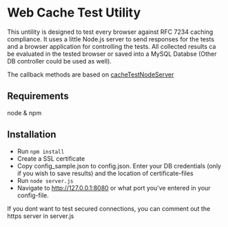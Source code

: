# Web Cache Test Utility

This untility is designed to test every browser against RFC 7234 caching compliance. It uses a little Node.js server to send responses for the tests and a browser application for controlling the tests.
All collected results ca be evaluated in the tested browser or saved into a MySQL Databse (Other DB controller could be used as well). 

The callback methods are based on [cacheTestNodeServer](https://github.com/hvnguyen86/cacheTestNodeServer)

## Requirements
node & npm

## Installation
* Run ```npm install```
* Create a SSL certificate
* Copy config_sample.json to config.json. Enter your DB credentials (only if you wish to save results) and the location of certificate-files
* Run ```node server.js```
* Navigate to http://127.0.0.1:8080 or what port you've entered in your config-file.

If you dont want to test secured connections, you can comment out the https server in server.js